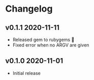 # Changelog

## v0.1.1 2020-11-11
- Released gem to rubygems 🎉
- Fixed error when no ARGV are given

## v0.1.0 2020-11-01
- Initial release
